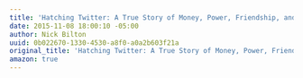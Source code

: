 ```yaml
---
title: 'Hatching Twitter: A True Story of Money, Power, Friendship, and Betrayal'
date: 2015-11-08 18:00:10 -05:00
author: Nick Bilton
uuid: 0b022670-1330-4530-a8f0-a0a2b603f21a
original_title: 'Hatching Twitter: A True Story of Money, Power, Friendship, and Betrayal'
amazon: true
---
```


